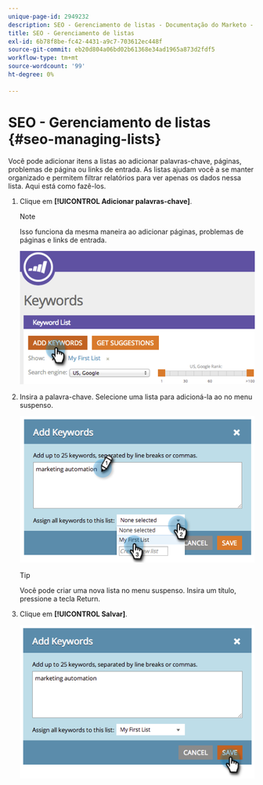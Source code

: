 ```yaml
---
unique-page-id: 2949232
description: SEO - Gerenciamento de listas - Documentação do Marketo - Documentação do produto
title: SEO - Gerenciamento de listas
exl-id: 6b78f8be-fc42-4431-a9c7-703612ec448f
source-git-commit: eb20d804a06bd02b61368e34ad1965a873d2fdf5
workflow-type: tm+mt
source-wordcount: '99'
ht-degree: 0%

---
```


# SEO - Gerenciamento de listas {#seo-managing-lists}

Você pode adicionar itens a listas ao adicionar palavras-chave, páginas, problemas de página ou links de entrada. As listas ajudam você a se manter organizado e permitem filtrar relatórios para ver apenas os dados nessa lista. Aqui está como fazê-los.

1. Clique em **[!UICONTROL Adicionar palavras-chave]**.

   >[!NOTE]
   >
   >Isso funciona da mesma maneira ao adicionar páginas, problemas de páginas e links de entrada.

   ![](assets/image2014-9-18-13-3a24-3a35.png)

1. Insira a palavra-chave. Selecione uma lista para adicioná-la ao no menu suspenso.

   ![](assets/image2014-9-18-13-3a24-3a50.png)

   >[!TIP]
   >
   >Você pode criar uma nova lista no menu suspenso. Insira um título, pressione a tecla Return.

1. Clique em **[!UICONTROL Salvar]**.

   ![](assets/image2014-9-18-13-3a25-3a36.png)
